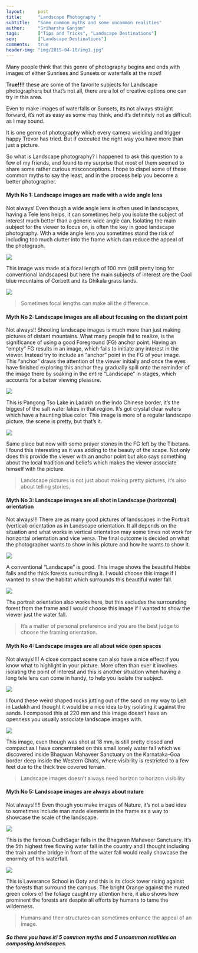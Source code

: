 ```yaml
---
layout:     post
title:      "Landscape Photography "
subtitle:   "Some common myths and some uncommon realities"
author:     "Sriharsha Ganjam"
tags:       ["Tips and Tricks", "Landscape Destinations"]
seo:		["Landscape Destinations"]
comments:   true
header-img: "img/2015-04-18/img1.jpg"
---
```


<p>
Many people think that this genre of photography begins and ends with images of either Sunrises and Sunsets or waterfalls at the most! 
</p>

<p>
<strong>True!!!!</strong> these are some of the favorite subjects for Landscape photographers but that’s not all, there are a lot of creative options one can try in this area. 
</p>

<p>
Even to make images of waterfalls or Sunsets, its not always straight forward, it’s not as easy as some may think, and it’s definitely not as difficult as I may sound. 
</p>

<p>
It is one genre of photography which every camera wielding and trigger happy Trevor has tried. But if executed the right way you have more than just a picture.
</p>

<p>
 So what is Landscape photography? I happened to ask this question to a few of my friends, and found to my surprise that most of them seemed to share some rather curious misconceptions. I hope to dispel some of these common myths to say the least, and in the process help you become a better photographer.
</p>

<h4>
Myth No 1: Landscape images are made with a wide angle lens
</h4>

<p>
Not always! Even though a wide angle lens is often used in landscapes, having a Tele lens helps, it can sometimes help you isolate the subject of interest much better than a generic wide angle can. Isolating the main subject for the viewer to focus on, is often the key in good landscape photography. With a wide angle lens you sometimes stand the risk of including too much clutter into the frame which can reduce the appeal of the photograph.
</p>

<img src="{{ site.baseurl }}/img/2015-04-18/img2.jpg">

<p>
This image was made at a focal length of 100 mm (still pretty long for conventional landscapes) but here the main subjects of interest are the Cool blue mountains of Corbett and its Dhikala grass lands.
</p>

<img src="{{ site.baseurl }}/img/2015-04-18/img3.jpg">

<blockquote>Sometimes focal lengths can make all the difference.
</blockquote>

<h4>
Myth No 2: Landscape images are all about focusing on the distant point
</h4>

<p>
Not always!! Shooting landscape images is much more than just making pictures of distant mountains. What many people fail to realize, is the significance of using a good Foreground (FG) anchor point. Having an “empty” FG results in an image, which fails to initiate any interest in the viewer. Instead try to include an “anchor” point in the FG of your image. This “anchor” draws the attention of the viewer initially and once the eyes have finished exploring this anchor they gradually spill onto the reminder of the image there by soaking in the entire “Landscape” in stages, which accounts for a better viewing pleasure.
</p>

<img src="{{ site.baseurl }}/img/2015-04-18/img1.jpg">

<p>
This is Pangong Tso Lake in Ladakh on the Indo Chinese border, it’s the biggest of the salt water lakes in that region. It’s got crystal clear waters which have a haunting blue color. This image is more of a regular landscape picture, the scene is pretty, but that’s it.
</p>

<img src="{{ site.baseurl }}/img/2015-04-18/img4.jpg">

<p>
Same place but now with some prayer stones in the FG left by the Tibetans. I found this interesting as it was adding to the beauty of the scape. Not only does this provide the viewer with an anchor point but also says something about the local tradition and beliefs which makes the viewer associate himself with the picture.
</p>

<blockquote> Landscape pictures is not just about making pretty pictures, it’s also about telling stories.
</blockquote>

<h4>
Myth No 3: Landscape images are all shot in Landscape (horizontal) orientation
</h4>

<p>
Not always!!! There are as many good pictures of landscapes in the Portrait (vertical) orientation as in Landscape orientation. It all depends on the situation and what works in vertical orientation may some times not work for horizontal orientation and vice versa. The final outcome is decided on what the photographer wants to show in his picture and how he wants to show it.
</p>

<img src="{{ site.baseurl }}/img/2015-04-18/img5.jpg">

<p>
A conventional “Landscape” is good. This image shows the beautiful Hebbe falls and the thick forests surrounding it. I would choose this image if I wanted to show the habitat which surrounds this beautiful water fall.
</p>

<img src="{{ site.baseurl }}/img/2015-04-18/img6.jpg">

<p>
The portrait orientation also works here, but this excludes the surrounding forest from the frame and I would choose this image if I wanted to show the viewer just the water fall.
</p>

<blockquote> It’s a matter of personal preference and you are the best judge to choose the framing orientation.
</blockquote>

<h4>
Myth No 4: Landscape images are all about wide open spaces
</h4>

<p>
Not always!!!! A close compact scene can also have a nice effect if you know what to highlight in your picture. More often than ever it involves isolating the point of interest and this is another situation when having a long tele lens can come in handy, to help you isolate the subject.
</p>

<img src="{{ site.baseurl }}/img/2015-04-18/img7.jpg">

<p>
I found these weird shaped rocks jutting out of the sand on my way to Leh in Ladakh and thought it would be a nice idea to try isolating it against the sands. I composed this at 220 mm and this image doesn’t have an openness you usually associate landscape images with.
</p>

<img src="{{ site.baseurl }}/img/2015-04-18/img8.jpg">

<p>
This image, even though was shot at 18 mm, is still pretty closed and compact as I have concentrated on this small lonely water fall which we discovered inside Bhagwan Mahaveer Sanctuary on the Karnataka-Goa border deep inside the Western Ghats, where visibility is restricted to a few feet due to the thick tree covered terrain.
</p>

<blockquote>
Landscape images doesn’t always need horizon to horizon visibility
</blockquote>

<h4>
Myth No 5: Landscape images are always about nature
</h4>

<p>
Not always!!!!! Even though you make images of Nature, it’s not a bad idea to sometimes include man made elements in the frame as a way to showcase the scale of the landscape.
</p>

<img src="{{ site.baseurl }}/img/2015-04-18/img9.jpg">

<p>
This is the famous DudhSagar falls in the Bhagwan Mahaveer Sanctuary. It’s the 5th highest free flowing water fall in the country and I thought including the train and the bridge in front of the water fall would really showcase the enormity of this waterfall.
</p>

<img src="{{ site.baseurl }}/img/2015-04-18/img10.jpg">

<p>
This is Lawerance School in Ooty and this is its clock tower rising against the forests that surround the campus. The bright Orange against the muted green colors of the foliage caught my attention here, it also shows how prominent the forests are despite all efforts by humans to tame the wilderness.
</p>

<blockquote>
Humans and their structures can sometimes enhance the appeal of an image.
</blockquote>

<p>
<h5> So there you have it! 5 common myths and 5 uncommon realities on composing landscapes.</h5>
</p>